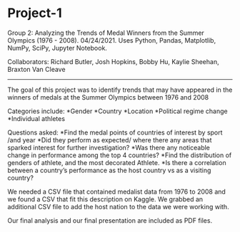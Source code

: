 # Project-1
Group 2: Analyzing the Trends of Medal Winners from the Summer Olympics (1976 - 2008). 04/24/2021.
Uses Python, Pandas, Matplotlib, NumPy, SciPy, Jupyter Notebook.

Collaborators: Richard Butler, Josh Hopkins, Bobby Hu, Kaylie Sheehan, Braxton Van Cleave

-----------------------------------------------------------

The goal of this project was to identify trends that may have appeared in the winners of medals at the Summer Olympics between 1976 and 2008

Categories include:
*Gender
*Country
*Location
*Political regime change
*Individual athletes 

Questions asked:
*Find the medal points of countries of interest by sport /and year
*Did they perform as expected/ where there any areas that sparked interest for further investigation?
*Was there any noticeable change in performance among the top 4 countries?
*Find the distribution of genders of athlete, and the most decorated Athlete.
*Is there a correlation between a country’s performance as the host country vs as a visiting country?

We needed a CSV file that contained medalist data from 1976 to 2008 and we found a CSV that fit this description on Kaggle.
We grabbed an additional CSV file to add the host nation to the data we were working with.

Our final analysis and our final presentation are included as PDF files.
